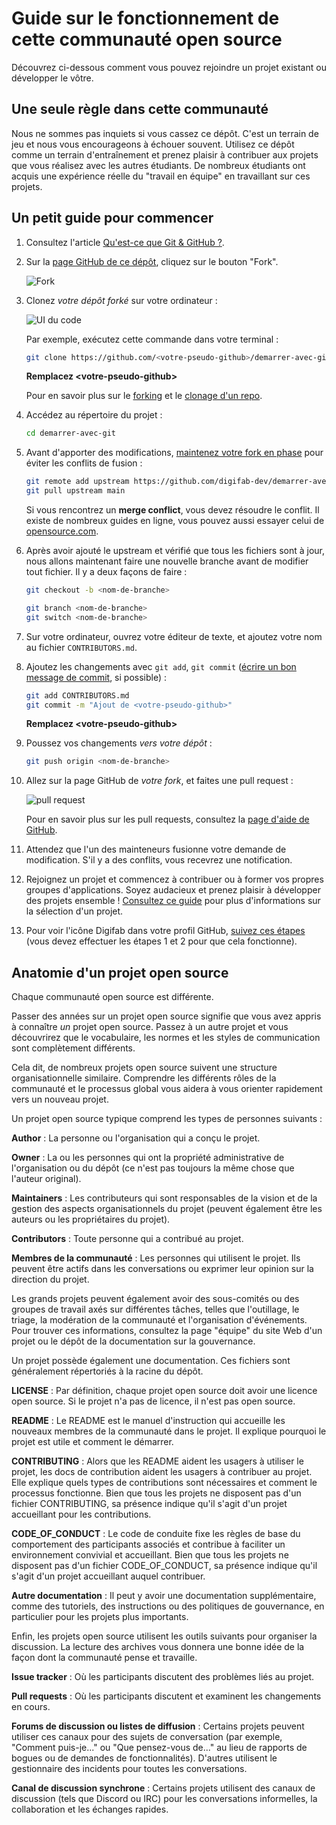 # Guide sur le fonctionnement de cette communauté open source

Découvrez ci-dessous comment vous pouvez rejoindre un projet existant ou développer le vôtre.

## Une seule règle dans cette communauté

Nous ne sommes pas inquiets si vous cassez ce dépôt. C'est un terrain de jeu et nous vous encourageons à échouer souvent. Utilisez ce dépôt comme un terrain d'entraînement et prenez plaisir à contribuer aux projets que vous réalisez avec les autres étudiants. De nombreux étudiants ont acquis une expérience réelle du "travail en équipe" en travaillant sur ces projets.

## Un petit guide pour commencer

1. Consultez l'article [Qu'est-ce que Git & GitHub ?](Commandes_git.pdf).

2. Sur la [page GitHub de ce dépôt](https://github.com/digifab-dev/demarrer-avec-git), cliquez sur le bouton "Fork".

   ![Fork](https://help.github.com/assets/images/help/repository/fork_button.jpg)

3. Clonez _votre dépôt forké_ sur votre ordinateur :

   ![UI du code](https://docs.github.com/assets/images/help/repository/code-button.png)

    Par exemple, exécutez cette commande dans votre terminal :

    ```bash
    git clone https://github.com/<votre-pseudo-github>/demarrer-avec-git.git
    ```

    **Remplacez \<votre-pseudo-github\>**

    Pour en savoir plus sur le [forking](https://help.github.com/en/github/getting-started-with-github/fork-a-repo) et le [clonage d'un repo](https://docs.github.com/en/github/creating-cloning-and-archiving-repositories/cloning-a-repository).

4. Accédez au répertoire du projet :

    ```bash
    cd demarrer-avec-git
    ```

5. Avant d'apporter des modifications, [maintenez votre fork en phase](https://www.freecodecamp.org/news/how-to-sync-your-fork-with-the-original-git-repository/) pour éviter les conflits de fusion :

    ```bash
    git remote add upstream https://github.com/digifab-dev/demarrer-avec-git.git
    git pull upstream main
    ```

    Si vous rencontrez un **merge conflict**, vous devez résoudre le conflit. Il existe de nombreux guides en ligne, vous pouvez aussi essayer celui de [opensource.com](https://opensource.com/article/20/4/git-merge-conflict).

6. Après avoir ajouté le upstream et vérifié que tous les fichiers sont à jour, nous allons maintenant faire une nouvelle branche avant de modifier tout fichier. Il y a deux façons de faire :

    ```bash
    git checkout -b <nom-de-branche>
    ```

    ```bash
    git branch <nom-de-branche>
    git switch <nom-de-branche>
    ```

7. Sur votre ordinateur, ouvrez votre éditeur de texte, et ajoutez votre nom au fichier `CONTRIBUTORS.md`.

8. Ajoutez les changements avec `git add`, `git commit` ([écrire un bon message de commit](https://chris.beams.io/posts/git-commit/), si possible) :

    ```bash
    git add CONTRIBUTORS.md
    git commit -m "Ajout de <votre-pseudo-github>"
    ```

    **Remplacez \<votre-pseudo-github\>**

9. Poussez vos changements _vers votre dépôt_ :

    ```bash
    git push origin <nom-de-branche> 
    ```

10. Allez sur la page GitHub de _votre fork_, et faites une pull request :

    ![pull request](https://help.github.com/assets/images/help/pull_requests/choose-base-and-compare-branches.png)

    Pour en savoir plus sur les pull requests, consultez la [page d'aide de GitHub](https://help.github.com/en/github/collaborating-with-issues-and-pull-requests/creating-a-pull-request).

11. Attendez que l'un des mainteneurs fusionne votre demande de modification. S'il y a des conflits, vous recevrez une notification.

12. Rejoignez un projet et commencez à contribuer ou à former vos propres groupes d'applications. Soyez audacieux et prenez plaisir à développer des projets ensemble ! [Consultez ce guide](https://github.com/digifab-dev/demarrer-avec-git/blob/main/Pour_bien_démarrer.md) pour plus d'informations sur la sélection d'un projet.

13. Pour voir l'icône Digifab dans votre profil GitHub, [suivez ces étapes](https://help.github.com/articles/publicizing-or-hiding-organization-membership/) (vous devez effectuer les étapes 1 et 2 pour que cela fonctionne).

## Anatomie d'un projet open source

Chaque communauté open source est différente.

Passer des années sur un projet open source signifie que vous avez appris à connaître _un_ projet open source. Passez à un autre projet et vous découvrirez que le vocabulaire, les normes et les styles de communication sont complètement différents.

Cela dit, de nombreux projets open source suivent une structure organisationnelle similaire. Comprendre les différents rôles de la communauté et le processus global vous aidera à vous orienter rapidement vers un nouveau projet.

Un projet open source typique comprend les types de personnes suivants :

**Author** : La personne ou l'organisation qui a conçu le projet.

**Owner** : La ou les personnes qui ont la propriété administrative de l'organisation ou du dépôt (ce n'est pas toujours la même chose que l'auteur original).

**Maintainers** : Les contributeurs qui sont responsables de la vision et de la gestion des aspects organisationnels du projet (peuvent également être les auteurs ou les propriétaires du projet).

**Contributors** : Toute personne qui a contribué au projet.

**Membres de la communauté** : Les personnes qui utilisent le projet. Ils peuvent être actifs dans les conversations ou exprimer leur opinion sur la direction du projet.

Les grands projets peuvent également avoir des sous-comités ou des groupes de travail axés sur différentes tâches, telles que l'outillage, le triage, la modération de la communauté et l'organisation d'événements. Pour trouver ces informations, consultez la page "équipe" du site Web d'un projet ou le dépôt de la documentation sur la gouvernance.

Un projet possède également une documentation. Ces fichiers sont généralement répertoriés à la racine du dépôt.

**LICENSE** : Par définition, chaque projet open source doit avoir une licence open source. Si le projet n'a pas de licence, il n'est pas open source.

**README** : Le README est le manuel d'instruction qui accueille les nouveaux membres de la communauté dans le projet. Il explique pourquoi le projet est utile et comment le démarrer.

**CONTRIBUTING** : Alors que les README aident les usagers à utiliser le projet, les docs de contribution aident les usagers à contribuer au projet. Elle explique quels types de contributions sont nécessaires et comment le processus fonctionne. Bien que tous les projets ne disposent pas d'un fichier CONTRIBUTING, sa présence indique qu'il s'agit d'un projet accueillant pour les contributions.

**CODE_OF_CONDUCT** : Le code de conduite fixe les règles de base du comportement des participants associés et contribue à faciliter un environnement convivial et accueillant. Bien que tous les projets ne disposent pas d'un fichier CODE_OF_CONDUCT, sa présence indique qu'il s'agit d'un projet accueillant auquel contribuer.

**Autre documentation** : Il peut y avoir une documentation supplémentaire, comme des tutoriels, des instructions ou des politiques de gouvernance, en particulier pour les projets plus importants.

Enfin, les projets open source utilisent les outils suivants pour organiser la discussion. La lecture des archives vous donnera une bonne idée de la façon dont la communauté pense et travaille.

**Issue tracker** : Où les participants discutent des problèmes liés au projet.

**Pull requests** : Où les participants discutent et examinent les changements en cours.

**Forums de discussion ou listes de diffusion** : Certains projets peuvent utiliser ces canaux pour des sujets de conversation (par exemple, "Comment puis-je..." ou "Que pensez-vous de..." au lieu de rapports de bogues ou de demandes de fonctionnalités). D'autres utilisent le gestionnaire des incidents pour toutes les conversations.

**Canal de discussion synchrone** : Certains projets utilisent des canaux de discussion (tels que Discord ou IRC) pour les conversations informelles, la collaboration et les échanges rapides.

